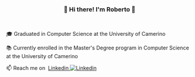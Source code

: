 <h3 align="center">
👋&nbsp;Hi there! I'm Roberto&nbsp;👋
</h3><br>

🎓 Graduated in Computer Science at the University of Camerino<br>

📚 Currently enrolled in the Master's Degree program in Computer Science at the University of Camerino<br>

📫 Reach me on&nbsp;&nbsp;[Linkedin ![Linkedin](https://i.stack.imgur.com/gVE0j.png)](https://www.linkedin.com/in/roberto-cesetti/)<br>

